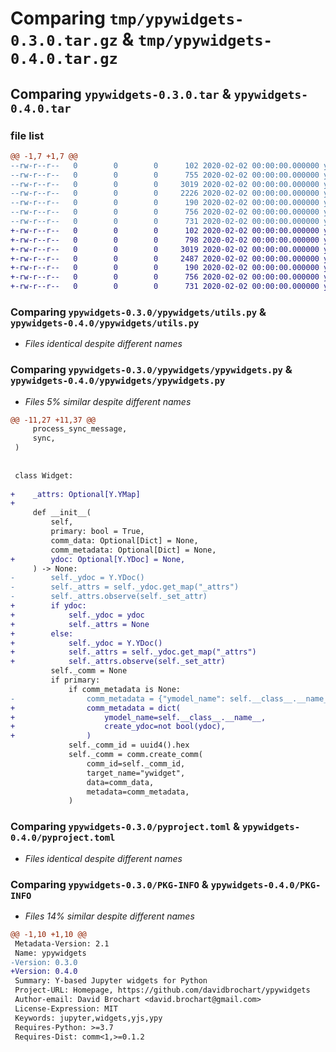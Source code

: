 # Comparing `tmp/ypywidgets-0.3.0.tar.gz` & `tmp/ypywidgets-0.4.0.tar.gz`

## Comparing `ypywidgets-0.3.0.tar` & `ypywidgets-0.4.0.tar`

### file list

```diff
@@ -1,7 +1,7 @@
--rw-r--r--   0        0        0      102 2020-02-02 00:00:00.000000 ypywidgets-0.3.0/ypywidgets/__init__.py
--rw-r--r--   0        0        0      755 2020-02-02 00:00:00.000000 ypywidgets-0.3.0/ypywidgets/reactive.py
--rw-r--r--   0        0        0     3019 2020-02-02 00:00:00.000000 ypywidgets-0.3.0/ypywidgets/utils.py
--rw-r--r--   0        0        0     2226 2020-02-02 00:00:00.000000 ypywidgets-0.3.0/ypywidgets/ypywidgets.py
--rw-r--r--   0        0        0      190 2020-02-02 00:00:00.000000 ypywidgets-0.3.0/README.md
--rw-r--r--   0        0        0      756 2020-02-02 00:00:00.000000 ypywidgets-0.3.0/pyproject.toml
--rw-r--r--   0        0        0      731 2020-02-02 00:00:00.000000 ypywidgets-0.3.0/PKG-INFO
+-rw-r--r--   0        0        0      102 2020-02-02 00:00:00.000000 ypywidgets-0.4.0/ypywidgets/__init__.py
+-rw-r--r--   0        0        0      798 2020-02-02 00:00:00.000000 ypywidgets-0.4.0/ypywidgets/reactive.py
+-rw-r--r--   0        0        0     3019 2020-02-02 00:00:00.000000 ypywidgets-0.4.0/ypywidgets/utils.py
+-rw-r--r--   0        0        0     2487 2020-02-02 00:00:00.000000 ypywidgets-0.4.0/ypywidgets/ypywidgets.py
+-rw-r--r--   0        0        0      190 2020-02-02 00:00:00.000000 ypywidgets-0.4.0/README.md
+-rw-r--r--   0        0        0      756 2020-02-02 00:00:00.000000 ypywidgets-0.4.0/pyproject.toml
+-rw-r--r--   0        0        0      731 2020-02-02 00:00:00.000000 ypywidgets-0.4.0/PKG-INFO
```

### Comparing `ypywidgets-0.3.0/ypywidgets/utils.py` & `ypywidgets-0.4.0/ypywidgets/utils.py`

 * *Files identical despite different names*

### Comparing `ypywidgets-0.3.0/ypywidgets/ypywidgets.py` & `ypywidgets-0.4.0/ypywidgets/ypywidgets.py`

 * *Files 5% similar despite different names*

```diff
@@ -11,27 +11,37 @@
     process_sync_message,
     sync,
 )
 
 
 class Widget:
 
+    _attrs: Optional[Y.YMap]
+
     def __init__(
         self,
         primary: bool = True,
         comm_data: Optional[Dict] = None,
         comm_metadata: Optional[Dict] = None,
+        ydoc: Optional[Y.YDoc] = None,
     ) -> None:
-        self._ydoc = Y.YDoc()
-        self._attrs = self._ydoc.get_map("_attrs")
-        self._attrs.observe(self._set_attr)
+        if ydoc:
+            self._ydoc = ydoc
+            self._attrs = None
+        else:
+            self._ydoc = Y.YDoc()
+            self._attrs = self._ydoc.get_map("_attrs")
+            self._attrs.observe(self._set_attr)
         self._comm = None
         if primary:
             if comm_metadata is None:
-                comm_metadata = {"ymodel_name": self.__class__.__name__}
+                comm_metadata = dict(
+                    ymodel_name=self.__class__.__name__,
+                    create_ydoc=not bool(ydoc),
+                )
             self._comm_id = uuid4().hex
             self._comm = comm.create_comm(
                 comm_id=self._comm_id,
                 target_name="ywidget",
                 data=comm_data,
                 metadata=comm_metadata,
             )
```

### Comparing `ypywidgets-0.3.0/pyproject.toml` & `ypywidgets-0.4.0/pyproject.toml`

 * *Files identical despite different names*

### Comparing `ypywidgets-0.3.0/PKG-INFO` & `ypywidgets-0.4.0/PKG-INFO`

 * *Files 14% similar despite different names*

```diff
@@ -1,10 +1,10 @@
 Metadata-Version: 2.1
 Name: ypywidgets
-Version: 0.3.0
+Version: 0.4.0
 Summary: Y-based Jupyter widgets for Python
 Project-URL: Homepage, https://github.com/davidbrochart/ypywidgets
 Author-email: David Brochart <david.brochart@gmail.com>
 License-Expression: MIT
 Keywords: jupyter,widgets,yjs,ypy
 Requires-Python: >=3.7
 Requires-Dist: comm<1,>=0.1.2
```

